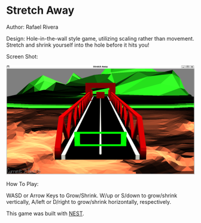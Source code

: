 # Stretch Away

Author: Rafael Rivera

Design: Hole-in-the-wall style game, utilizing scaling rather than movement. Stretch and shrink yourself into the hole before it hits you!

Screen Shot:

![Screen Shot](screenshot.png)

How To Play:

WASD or Arrow Keys to Grow/Shrink. W/up or S/down to grow/shrink vertically, A/left or D/right to grow/shrink horizontally, respectively.

This game was built with [NEST](NEST.md).
